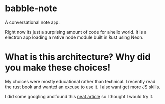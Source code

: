 # babble-note

A conversational note app.

Right now its just a surprising amount of code for a hello world. It is a electron app
loading a native node module built in Rust using Neon.

# What is this architecture? Why did you make these choices!

My choices were mostly educational rather than technical. I recently read the rust book and wanted an excuse to use it. I also want get more JS skills.

I did some googling and found this [neat article](https://keminglabs.com/blog/building-a-fast-electron-app-with-rust/) so I thought I would try it.
